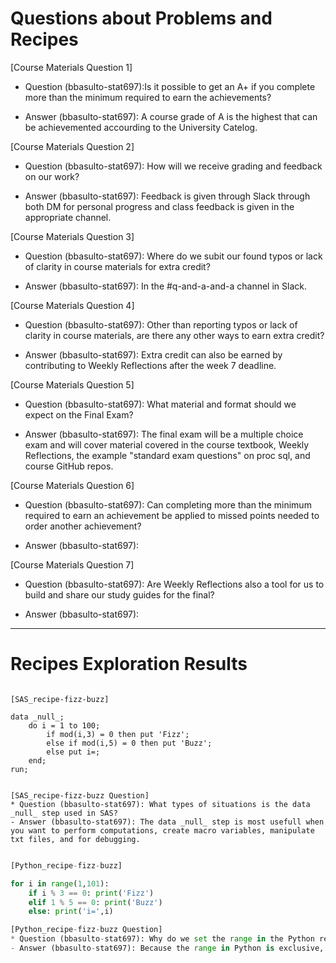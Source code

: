 
# Questions about Problems and Recipes

[Course Materials Question 1] 
* Question (bbasulto-stat697):Is it possible to get an A+ if you complete more than the minimum required to earn the achievements?
- Answer (bbasulto-stat697): A course grade of A is the highest that can be achievemented accourding to the University Catelog.
	
[Course Materials Question 2] 
* Question (bbasulto-stat697): How will we receive grading and feedback on our work?
- Answer (bbasulto-stat697): Feedback is given through Slack through both DM for personal progress and class feedback is given in the appropriate channel.
	
[Course Materials Question 3] 
* Question (bbasulto-stat697): Where do we subit our found typos or lack of clarity in course materials for extra credit?
- Answer (bbasulto-stat697): In the #q-and-a-and-a channel in Slack.
	
[Course Materials Question 4] 
* Question (bbasulto-stat697): Other than reporting typos or lack of clarity in course materials, are there any other ways to earn extra credit?
- Answer (bbasulto-stat697): Extra credit can also be earned by contributing to Weekly Reflections after the week 7 deadline.

[Course Materials Question 5] 
* Question (bbasulto-stat697): What material and format should we expect on the Final Exam?
- Answer (bbasulto-stat697): The final exam will be a multiple choice exam and will cover material covered in the course textbook, Weekly Reflections, the example "standard exam questions" on proc sql, and course GitHub repos.

[Course Materials Question 6] 
* Question (bbasulto-stat697): Can completing more than the minimum required to earn an achievement be applied to missed points needed to order another achievement?
- Answer (bbasulto-stat697):

[Course Materials Question 7] 
* Question (bbasulto-stat697): Are Weekly Reflections also a tool for us to build and share our study guides for the final?
- Answer (bbasulto-stat697):


***

# Recipes Exploration Results



```SAS

[SAS_recipe-fizz-buzz] 

data _null_;
    do i = 1 to 100;
        if mod(i,3) = 0 then put 'Fizz';
        else if mod(i,5) = 0 then put 'Buzz';
        else put i=;
    end;
run;


[SAS_recipe-fizz-buzz Question]
* Question (bbasulto-stat697): What types of situations is the data _null_ step used in SAS? 
- Answer (bbasulto-stat697): The data _null_ step is most usefull when you want to perform computations, create macro variables, manipulate txt files, and for debugging.

```

```Python

[Python_recipe-fizz-buzz]

for i in range(1,101):
    if i % 3 == 0: print('Fizz')
    elif 1 % 5 == 0: print('Buzz')
    else: print('i=',i)

[Python_recipe-fizz-buzz Question]
* Question (bbasulto-stat697): Why do we set the range in the Python recipe to be (1,101) instead of (1, 100) like the SAS recipe?
- Answer (bbasulto-stat697): Because the range in Python is exclusive, unlike SAS which is inclusive. 



```
